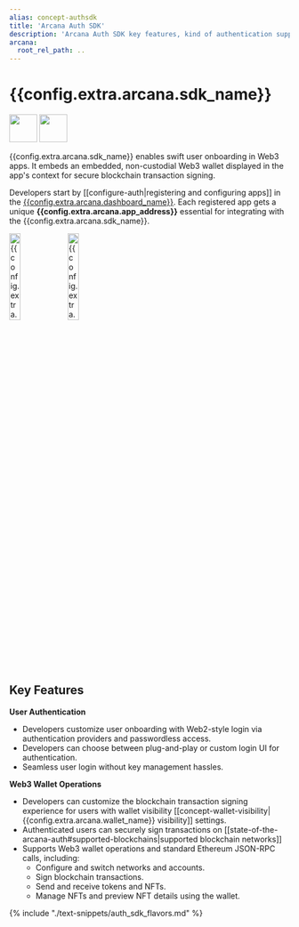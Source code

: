 ```yaml
---
alias: concept-authsdk
title: 'Arcana Auth SDK'
description: 'Arcana Auth SDK key features, kind of authentication supported for Web3 apps and the wallet operations can be accessed by app users.'
arcana:
  root_rel_path: ..
---
```


# {{config.extra.arcana.sdk_name}}

<img src="/img/icons/i_an_authsdk_light.png#only-light" width="50"/>
<img src="/img/icons/i_an_authsdk_dark.png#only-dark" width="50"/>


{{config.extra.arcana.sdk_name}} enables swift user onboarding in Web3 apps. It embeds an embedded, non-custodial Web3 wallet displayed in the app's context for secure blockchain transaction signing.

Developers start by [[configure-auth|registering and configuring apps]] in the [{{config.extra.arcana.dashboard_name}}]({{page.meta.arcana.root_rel_path}}/concepts/dashboard.md). Each registered app gets a unique **{{config.extra.arcana.app_address}}** essential for integrating with the {{config.extra.arcana.sdk_name}}. 

<img src="/img/diagrams/d_an_authsdk_light.png#only-light" alt="{{config.extra.arcana.sdk_name}} Diagram" height="20%"/>
<img src="/img/diagrams/d_an_authsdk_dark.png#only-dark" alt="{{config.extra.arcana.sdk_name}} Diagram Dark" height="20%"/>

## Key Features

**User Authentication**

  * Developers customize user onboarding with Web2-style login via authentication providers and passwordless access.
  * Developers can choose between plug-and-play or custom login UI for authentication.
  * Seamless user login without key management hassles. 

**Web3 Wallet Operations**

  * Developers can customize the blockchain transaction signing experience for users with wallet visibility [[concept-wallet-visibility|{{config.extra.arcana.wallet_name}} visibility]] settings.
  * Authenticated users can securely sign transactions on [[state-of-the-arcana-auth#supported-blockchains|supported blockchain networks]]
  * Supports Web3 wallet operations and standard Ethereum JSON-RPC calls, including:
    - Configure and switch networks and accounts.
    - Sign blockchain transactions.
    - Send and receive tokens and NFTs.
    - Manage NFTs and preview NFT details using the wallet.

{% include "./text-snippets/auth_sdk_flavors.md" %}